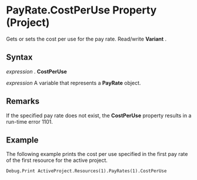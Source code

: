 
# PayRate.CostPerUse Property (Project)

Gets or sets the cost per use for the pay rate. Read/write  **Variant** .


## Syntax

 _expression_ . **CostPerUse**

 _expression_ A variable that represents a **PayRate** object.


## Remarks

If the specified pay rate does not exist, the  **CostPerUse** property results in a run-time error 1101.


## Example

The following example prints the cost per use specified in the first pay rate of the first resource for the active project.


```
Debug.Print ActiveProject.Resources(1).PayRates(1).CostPerUse
```

